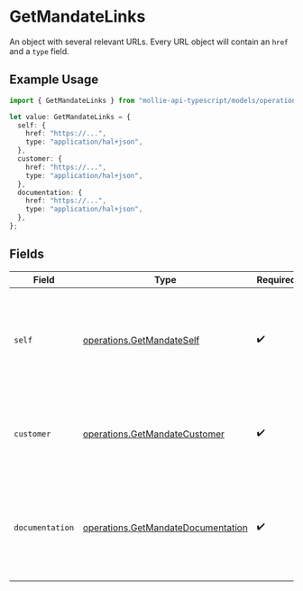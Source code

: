 # GetMandateLinks

An object with several relevant URLs. Every URL object will contain an `href` and a `type` field.

## Example Usage

```typescript
import { GetMandateLinks } from "mollie-api-typescript/models/operations";

let value: GetMandateLinks = {
  self: {
    href: "https://...",
    type: "application/hal+json",
  },
  customer: {
    href: "https://...",
    type: "application/hal+json",
  },
  documentation: {
    href: "https://...",
    type: "application/hal+json",
  },
};
```

## Fields

| Field                                                                                      | Type                                                                                       | Required                                                                                   | Description                                                                                |
| ------------------------------------------------------------------------------------------ | ------------------------------------------------------------------------------------------ | ------------------------------------------------------------------------------------------ | ------------------------------------------------------------------------------------------ |
| `self`                                                                                     | [operations.GetMandateSelf](../../models/operations/getmandateself.md)                     | :heavy_check_mark:                                                                         | In v2 endpoints, URLs are commonly represented as objects with an `href` and `type` field. |
| `customer`                                                                                 | [operations.GetMandateCustomer](../../models/operations/getmandatecustomer.md)             | :heavy_check_mark:                                                                         | The API resource URL of the [customer](get-customer) that this mandate belongs to.         |
| `documentation`                                                                            | [operations.GetMandateDocumentation](../../models/operations/getmandatedocumentation.md)   | :heavy_check_mark:                                                                         | In v2 endpoints, URLs are commonly represented as objects with an `href` and `type` field. |